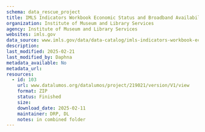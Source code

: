 ```yaml
---
schema: data_rescue_project 
title: IMLS Indicators Workbook Economic Status and Broadband Availability and Adoption
organization: Institute of Museum and Library Services
agency: Institute of Museum and Library Services
websites: imls.gov
data_source: www.imls.gov/data/data-catalog/imls-indicators-workbook-economic-status-and-broadband-availability-and-adoption
description: 
last_modified: 2025-02-21
last_modified_by: Daphna
metadata_available: No
metadata_url: 
resources:
  - id: 103
    url: www.datalumos.org/datalumos/project/219021/version/V1/view
    format: ZIP
    status: Finished
    size: 
    download_date: 2025-02-11
    maintainer: DRP, DL
    notes: in combined folder
---
```

